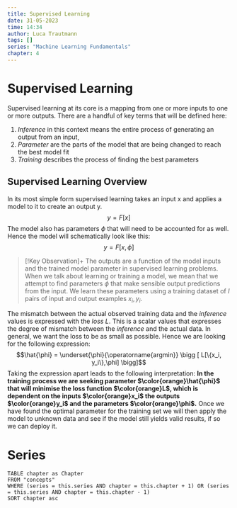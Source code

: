 ```yaml
---
title: Supervised Learning
date: 31-05-2023
time: 14:34
author: Luca Trautmann
tags: []
series: "Machine Learning Fundamentals"
chapter: 4
---
```


# Supervised Learning
Supervised learning at its core is a mapping from one or more inputs to one or more outputs. There are a handful of key terms that will be defined here: 
1. _Inference_ in this context means the entire process of generating an output from an input,
2. _Parameter_ are the parts of the model that are being changed to reach the best model fit
3. _Training_ describes the process of finding the best parameters 

## Supervised Learning Overview
In its most simple form supervised learning takes an input x and applies a model to it to create an output y. 
$$y = F[x]$$
The model also has parameters $\phi$ that will need to be accounted for as well. Hence the model will schematically look like this: 
$$y = F[x,\phi]$$

> [!Key Observation]+
> The outputs are a function of the model inputs and the trained model parameter in supervised learning problems. When we talk about learning or training a model, we mean that we attempt to find parameters $ϕ$ that make sensible output predictions from the input. We learn these parameters using a training dataset of $I$ pairs of input and output examples ${x_i, y_i}$.

The mismatch between the actual observed training data and the _inference_ values is expressed with the _loss L_. This is a scalar values that expresses the degree of mismatch between the _inference_ and the actual data. In general, we want the loss to be as small as possible. Hence we are looking for the following expression: 
$$\hat{\phi} = \underset{\phi}{\operatorname{argmin}} \bigg [ L[\{x_i, y_i\},\phi] \bigg]$$
Taking the expression apart leads to the following interpretation: __In the training process we are seeking parameter $\color{orange}\hat{\phi}$ that will minimise the loss function $\color{orange}L$, which is dependent on the inputs $\color{orange}x_i$ the outputs $\color{orange}y_i$ and the parameters $\color{orange}\phi$.__ Once we have found the optimal parameter for the training set we will then apply the model to unknown data and see if the model still yields valid results, if so we can deploy it. 

# Series
```dataview
TABLE chapter as Chapter
FROM "concepts"
WHERE (series = this.series AND chapter = this.chapter + 1) OR (series = this.series AND chapter = this.chapter - 1)
SORT chapter asc
```
